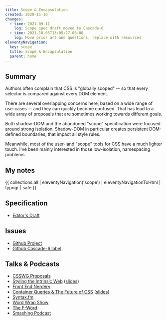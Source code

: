 ```yaml
---
title: Scope & Encapsulation
created: 2020-11-10
changes:
  - time: 2021-09-11
    log: Scope spec draft moved to Cascade-6
  - time: 2021-10-05T13:05:27-06:00
    log: Move prior art and questions, replace with resources
eleventyNavigation:
  key: scope
  title: Scope & Encapsulation
  parent: home
---
```


## Summary

Authors often complain that CSS is "globally scoped" --
so that every selector is compared against every DOM element.

There are several overlapping concerns here,
based on a wide range of use-cases --
and they can quickly become confused.
That has lead to a wide array of proposals
that are sometimes working towards different goals.

Both shadow-DOM
and the abandoned "scope" specification
were focused around strong isolation.
Shadow-DOM in particular creates persistent DOM-defined boundaries,
that impact all style rules.

Meanwhile,
most of the user-land "scope" tools for CSS
have a much lighter touch.
I've been mainly interested in those low-isolation,
namespacing problems.

## My notes

{{ collections.all | eleventyNavigation('scope') | eleventyNavigationToHtml | typogr | safe }}

## Specification

- [Editor's Draft](https://drafts.csswg.org/css-cascade-6/)

## Issues

- [Github Project](https://github.com/w3c/csswg-drafts/projects/21)
- [Github Cascade-6 label](https://github.com/w3c/csswg-drafts/labels/css-cascade-6)

## Talks & Podcasts

- [CSSWG Proposals](https://slides.oddbird.net/csswg/)
- [Styling the Intrinsic Web](https://www.oddbird.net/talks/intrinsic-web/)
  ([slides](https://slides.oddbird.net/css-next/))
- [Front End Nerdery](https://www.oddbird.net/2021/08/15/fe-nerdery-10/)
- [Container Queries & The Future of CSS](https://www.oddbird.net/talks/responsive-components/)
  ([slides](https://slides.oddbird.net/css-next/))
- [Syntax.fm](https://www.oddbird.net/2021/06/16/syntaxfm-362/)
- [Word Wrap Show](https://www.oddbird.net/2021/05/17/word-wrap-11/)
- [The F-Word](https://www.oddbird.net/2021/05/06/f-word-11/)
- [Smashing Podcast](https://www.oddbird.net/2021/05/04/smashing-36/)
